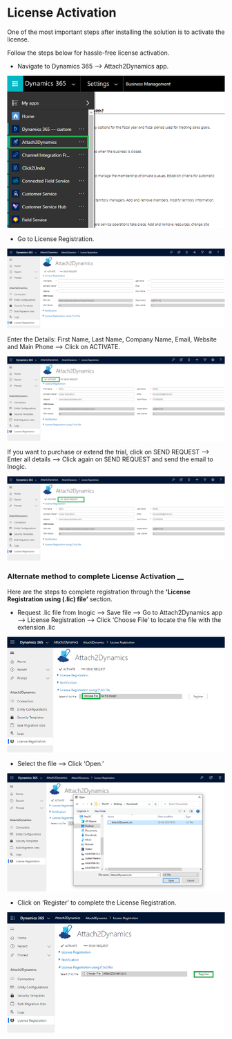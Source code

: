 # License Activation

One of the most important steps after installing the solution is to activate the license.

Follow the steps below for hassle-free license activation.

* Navigate to Dynamics 365 --> Attach2Dynamics app.

![](<../../.gitbook/assets/12 (3).png>)

* Go to License Registration.

![](<../../.gitbook/assets/15 (2).png>)

Enter the Details: First Name, Last Name, Company Name, Email, Website and Main Phone --> Click on ACTIVATE.

![](<../../.gitbook/assets/16 (4).png>)

If you want to purchase or extend the trial, click on SEND REQUEST --> Enter all details --> Click again on SEND REQUEST and send the email to Inogic.

![](../../.gitbook/assets/17.png)

### Alternate method to complete License Activation __&#x20;

Here are the steps to complete registration through the **‘License Registration using (.lic) file’** section.

* Request .lic file from Inogic --> Save file --> Go to Attach2Dynamics app --> License Registration --> Click ‘Choose File’ to locate the file with the extension .lic

![](<../../.gitbook/assets/18 (1).png>)

* Select the file --> Click ‘Open.’

![](<../../.gitbook/assets/19 (1).png>)

* Click on ‘Register’ to complete the License Registration.

![](../../.gitbook/assets/20.png)
